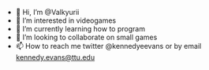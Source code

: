 - 👋 Hi, I’m @Valkyurii
- 👀 I’m interested in videogames 
- 🌱 I’m currently learning how to program
- 💞️ I’m looking to collaborate on small games
- 📫 How to reach me twitter @kennedyeevans or by email kennedy.evans@ttu.edu

<!---
Valkyurii/Valkyurii is a ✨ special ✨ repository because its `README.md` (this file) appears on your GitHub profile.
You can click the Preview link to take a look at your changes.
--->
